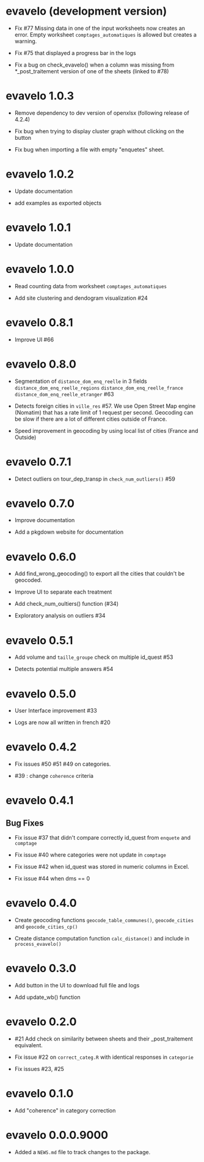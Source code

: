 # evavelo (development version)

- Fix #77 Missing data in one of the input worksheets now creates an error. Empty worksheet `comptages_automatiques` is allowed but creates a warning.

- Fix #75 that displayed a progress bar in the logs

- Fix a bug on check_evavelo() when a column was missing from *_post_traitement version of one of the sheets (linked to #78)

# evavelo 1.0.3

- Remove dependency to dev version of openxlsx (following release of 4.2.4)

- Fix bug when trying to display cluster graph without clicking on the button

- Fix bug when importing a file with empty "enquetes" sheet.

# evavelo 1.0.2

- Update documentation

- add examples as exported objects

# evavelo 1.0.1

- Update documentation

# evavelo 1.0.0

- Read counting data from worksheet `comptages_automatiques` 

- Add site clustering and dendogram visualization #24

# evavelo 0.8.1

- Improve UI #66

# evavelo 0.8.0

- Segmentation of `distance_dom_enq_reelle` in 3 fields `distance_dom_enq_reelle_regions` `distance_dom_enq_reelle_france` `distance_dom_enq_reelle_etranger` #63

- Detects foreign cities in `ville_res` #57. We use Open Street Map engine (Nomatim) that has a rate limit of 1 request per second. Geocoding can be slow if there are a lot of different cities outside of France. 

- Speed improvement in geocoding by using local list of cities (France and Outside)

# evavelo 0.7.1

- Detect outliers on tour_dep_transp in `check_num_outliers()` #59

# evavelo 0.7.0

- Improve documentation 

- Add a pkgdown website for documentation

# evavelo 0.6.0

- Add find_wrong_geocoding() to export all the cities that couldn't be geocoded.

- Improve UI to separate each treatment

- Add check_num_oultiers() function (#34)

- Exploratory analysis on outliers #34

# evavelo 0.5.1

- Add volume and `taille_groupe` check on multiple id_quest #53

- Detects potential multiple answers #54

# evavelo 0.5.0

- User Interface improvement #33

- Logs are now all written in french #20

# evavelo 0.4.2

- Fix issues #50 #51 #49 on categories.

- #39 : change `coherence` criteria

# evavelo 0.4.1

## Bug Fixes 

- Fix issue #37 that didn't compare correctly id_quest from `enquete` and `comptage`

- Fix issue #40 where categories were not update in `comptage`

- Fix issue #42 when id_quest was stored in numeric columns in Excel.

- Fix issue #44 when dms == 0

# evavelo 0.4.0

- Create geocoding functions `geocode_table_communes()`, `geocode_cities` and `geocode_cities_cp()`

- Create distance computation function `calc_distance()` and include in `process_evavelo()`

# evavelo 0.3.0

- Add button in the UI to download full file and logs

- Add update_wb() function

# evavelo 0.2.0

- #21 Add check on similarity between sheets and their _post_traitement equivalent.

- Fix issue #22 on `correct_categ.R` with identical responses in `categorie`

- Fix issues #23, #25

# evavelo 0.1.0
 
- Add "coherence" in category correction
 
# evavelo 0.0.0.9000

-   Added a `NEWS.md` file to track changes to the package.
